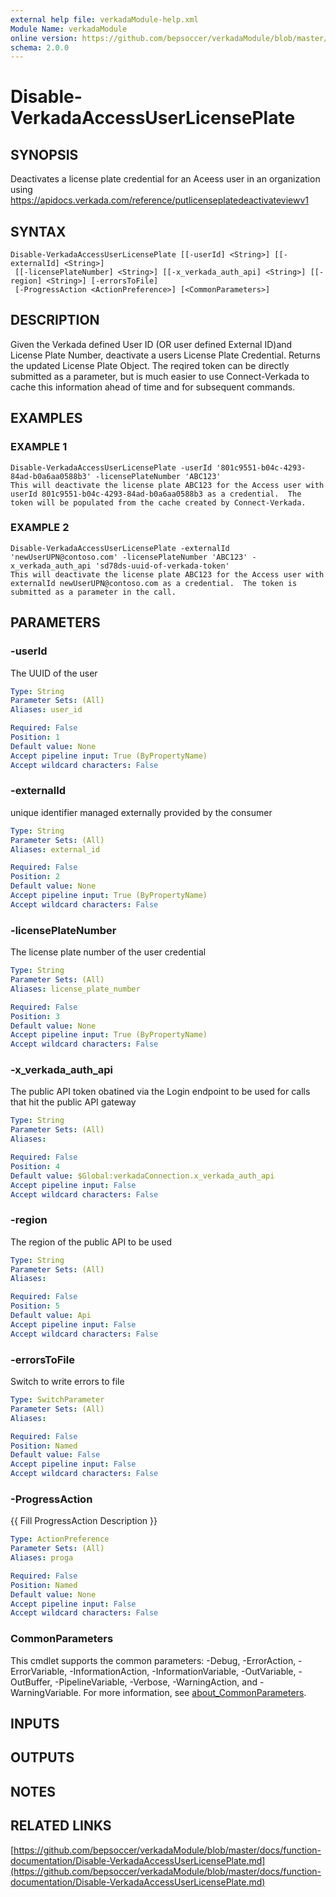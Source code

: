 ```yaml
---
external help file: verkadaModule-help.xml
Module Name: verkadaModule
online version: https://github.com/bepsoccer/verkadaModule/blob/master/docs/function-documentation/Disable-VerkadaAccessUserLicensePlate.md
schema: 2.0.0
---
```


# Disable-VerkadaAccessUserLicensePlate

## SYNOPSIS
Deactivates a license plate credential for an Aceess user in an organization using https://apidocs.verkada.com/reference/putlicenseplatedeactivateviewv1

## SYNTAX

```
Disable-VerkadaAccessUserLicensePlate [[-userId] <String>] [[-externalId] <String>]
 [[-licensePlateNumber] <String>] [[-x_verkada_auth_api] <String>] [[-region] <String>] [-errorsToFile]
 [-ProgressAction <ActionPreference>] [<CommonParameters>]
```

## DESCRIPTION
Given the Verkada defined User ID (OR user defined External ID)and License Plate Number, deactivate a users License Plate Credential.
Returns the updated License Plate Object.
The reqired token can be directly submitted as a parameter, but is much easier to use Connect-Verkada to cache this information ahead of time and for subsequent commands.

## EXAMPLES

### EXAMPLE 1
```
Disable-VerkadaAccessUserLicensePlate -userId '801c9551-b04c-4293-84ad-b0a6aa0588b3' -licensePlateNumber 'ABC123'
This will deactivate the license plate ABC123 for the Access user with userId 801c9551-b04c-4293-84ad-b0a6aa0588b3 as a credential.  The token will be populated from the cache created by Connect-Verkada.
```

### EXAMPLE 2
```
Disable-VerkadaAccessUserLicensePlate -externalId 'newUserUPN@contoso.com' -licensePlateNumber 'ABC123' -x_verkada_auth_api 'sd78ds-uuid-of-verkada-token'
This will deactivate the license plate ABC123 for the Access user with externalId newUserUPN@contoso.com as a credential.  The token is submitted as a parameter in the call.
```

## PARAMETERS

### -userId
The UUID of the user

```yaml
Type: String
Parameter Sets: (All)
Aliases: user_id

Required: False
Position: 1
Default value: None
Accept pipeline input: True (ByPropertyName)
Accept wildcard characters: False
```

### -externalId
unique identifier managed externally provided by the consumer

```yaml
Type: String
Parameter Sets: (All)
Aliases: external_id

Required: False
Position: 2
Default value: None
Accept pipeline input: True (ByPropertyName)
Accept wildcard characters: False
```

### -licensePlateNumber
The license plate number of the user credential

```yaml
Type: String
Parameter Sets: (All)
Aliases: license_plate_number

Required: False
Position: 3
Default value: None
Accept pipeline input: True (ByPropertyName)
Accept wildcard characters: False
```

### -x_verkada_auth_api
The public API token obatined via the Login endpoint to be used for calls that hit the public API gateway

```yaml
Type: String
Parameter Sets: (All)
Aliases:

Required: False
Position: 4
Default value: $Global:verkadaConnection.x_verkada_auth_api
Accept pipeline input: False
Accept wildcard characters: False
```

### -region
The region of the public API to be used

```yaml
Type: String
Parameter Sets: (All)
Aliases:

Required: False
Position: 5
Default value: Api
Accept pipeline input: False
Accept wildcard characters: False
```

### -errorsToFile
Switch to write errors to file

```yaml
Type: SwitchParameter
Parameter Sets: (All)
Aliases:

Required: False
Position: Named
Default value: False
Accept pipeline input: False
Accept wildcard characters: False
```

### -ProgressAction
{{ Fill ProgressAction Description }}

```yaml
Type: ActionPreference
Parameter Sets: (All)
Aliases: proga

Required: False
Position: Named
Default value: None
Accept pipeline input: False
Accept wildcard characters: False
```

### CommonParameters
This cmdlet supports the common parameters: -Debug, -ErrorAction, -ErrorVariable, -InformationAction, -InformationVariable, -OutVariable, -OutBuffer, -PipelineVariable, -Verbose, -WarningAction, and -WarningVariable. For more information, see [about_CommonParameters](http://go.microsoft.com/fwlink/?LinkID=113216).

## INPUTS

## OUTPUTS

## NOTES

## RELATED LINKS

[https://github.com/bepsoccer/verkadaModule/blob/master/docs/function-documentation/Disable-VerkadaAccessUserLicensePlate.md](https://github.com/bepsoccer/verkadaModule/blob/master/docs/function-documentation/Disable-VerkadaAccessUserLicensePlate.md)


